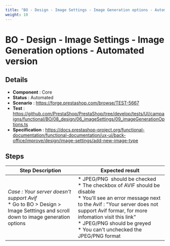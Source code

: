 ```yaml
---
title: "BO - Design - Image Settings - Image Generation options - Automated version"
weight: 10
---
```


# BO - Design - Image Settings - Image Generation options - Automated version
## Details
* **Component** : Core
* **Status** : Automated
* **Scenario** : https://forge.prestashop.com/browse/TEST-5667
* **Test** : https://github.com/PrestaShop/PrestaShop/tree/develop/tests/UI/campaigns/functional/BO/08_design/06_imageSettings/09_imageGenerationOptions.ts
* **Specification** : https://docs.prestashop-project.org/functional-documentation/functional-documentation/ux-ui/back-office/improve/design/image-settings/add-new-image-type

## Steps
| Step Description | Expected result |
| ----- | ----- |
| *Case : Your server doesn't support Avif* <br> * Go to BO > Design > Image Setttings and scroll down to image generation options | * JPEG/PNG  should be checked <br> * The checkbox of AVIF should be disable <br> * You'll see an error message next to the Avif : "Your server does not support Avif formar, for more infomation visit this link"<br> * JPEG/PNG should be greyed <br> * You can't unchecked the JPEG/PNG format |

